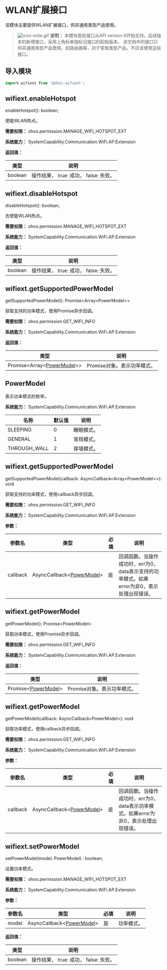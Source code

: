# WLAN扩展接口
该模块主要提供WLAN扩展接口，供非通用类型产品使用。

> ![icon-note.gif](public_sys-resources/icon-note.gif) **说明：**
> 本模块首批接口从API version 8开始支持。后续版本的新增接口，采用上角标单独标记接口的起始版本。
该文档中的接口只供非通用类型产品使用，如路由器等，对于常规类型产品，不应该使用这些接口。


## 导入模块

```js
import wifiext from '@ohos.wifiext';
```

## wifiext.enableHotspot

enableHotspot(): boolean;

使能WLAN热点。

**需要权限：** ohos.permission.MANAGE_WIFI_HOTSPOT_EXT

**系统能力：** SystemCapability.Communication.WiFi.AP.Extension

**返回值：**

  | **类型** | **说明** |
  | -------- | -------- |
  | boolean | 操作结果， true: 成功， false: 失败。 |


## wifiext.disableHotspot

disableHotspot(): boolean;

去使能WLAN热点。

**需要权限：** ohos.permission.MANAGE_WIFI_HOTSPOT_EXT

**系统能力：** SystemCapability.Communication.WiFi.AP.Extension

**返回值：**

  | **类型** | **说明** |
  | -------- | -------- |
  | boolean | 操作结果， true: 成功， false: 失败。 |


## wifiext.getSupportedPowerModel

getSupportedPowerModel(): Promise&lt;Array&lt;PowerModel&gt;&gt;

获取支持的功率模式，使用Promise异步回调。

**需要权限：** ohos.permission.GET_WIFI_INFO

**系统能力：** SystemCapability.Communication.WiFi.AP.Extension

**返回值：**

  | 类型 | 说明 |
  | -------- | -------- |
  | Promise&lt;Array&lt;[PowerModel](#powermodel)&gt;&gt; | Promise对象。表示功率模式。 |


## PowerModel

表示功率模式的枚举。

**系统能力：** SystemCapability.Communication.WiFi.AP.Extension

| 名称 | 默认值 | 说明 |
| -------- | -------- | -------- |
| SLEEPING | 0 | 睡眠模式。 |
| GENERAL | 1 | 常规模式。 |
| THROUGH_WALL | 2 | 穿墙模式。 |


## wifiext.getSupportedPowerModel

getSupportedPowerModel(callback: AsyncCallback&lt;Array&lt;PowerModel&gt;&gt;): void

获取支持的功率模式，使用callback异步回调。

**需要权限：** ohos.permission.GET_WIFI_INFO

**系统能力：** SystemCapability.Communication.WiFi.AP.Extension

**参数：**

  | 参数名 | 类型 | 必填 | 说明 |
  | -------- | -------- | -------- | -------- |
  | callback | AsyncCallback&lt;[PowerModel](#powermodel)&gt; | 是 | 回调函数。当操作成功时，err为0，data表示支持的功率模式。如果error为非0，表示处理出现错误。 |


## wifiext.getPowerModel

getPowerModel(): Promise&lt;PowerModel&gt;

获取功率模式，使用Promise异步回调。

**需要权限：** ohos.permission.GET_WIFI_INFO

**系统能力：** SystemCapability.Communication.WiFi.AP.Extension

**返回值：**

  | 类型 | 说明 |
  | -------- | -------- |
  | Promise&lt;[PowerModel](#powermodel)&gt; | Promise对象。表示功率模式。 |


## wifiext.getPowerModel

getPowerModel(callback: AsyncCallback&lt;PowerModel&gt;): void

获取功率模式，使用callback异步回调。

**需要权限：** ohos.permission.GET_WIFI_INFO

**系统能力：** SystemCapability.Communication.WiFi.AP.Extension

**参数：**

  | 参数名 | 类型 | 必填 | 说明 |
  | -------- | -------- | -------- | -------- |
  | callback | AsyncCallback&lt;[PowerModel](#powermodel)&gt; | 是 | 回调函数。当操作成功时，err为0，data表示功率模式。如果error为非0，表示处理出现错误。 |


## wifiext.setPowerModel

setPowerModel(model: PowerModel) : boolean;

 设置功率模式。

**需要权限：** ohos.permission.MANAGE_WIFI_HOTSPOT_EXT

**系统能力：** SystemCapability.Communication.WiFi.AP.Extension

**参数：**

  | 参数名 | 类型 | 必填 | 说明 |
  | -------- | -------- | -------- | -------- |
  | model | AsyncCallback&lt;[PowerModel](#powermodel)&gt; | 是 | 功率模式。 |

**返回值：**

  | **类型** | **说明** |
  | -------- | -------- |
  | boolean | 操作结果， true: 成功， false: 失败。 |
